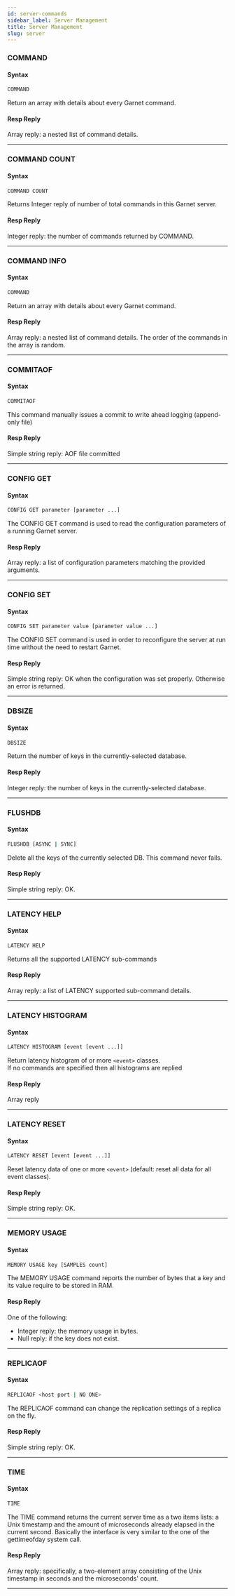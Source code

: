 ```yaml
---
id: server-commands
sidebar_label: Server Management
title: Server Management
slug: server
---
```



### COMMAND
#### Syntax

```bash
COMMAND
```

Return an array with details about every Garnet command.

#### Resp Reply

Array reply: a nested list of command details.

---
### COMMAND COUNT
#### Syntax

```bash
COMMAND COUNT
```

Returns Integer reply of number of total commands in this Garnet server.

#### Resp Reply

Integer reply: the number of commands returned by COMMAND.

---
### COMMAND INFO
#### Syntax

```bash
COMMAND
```

Return an array with details about every Garnet command.

#### Resp Reply

Array reply: a nested list of command details. The order of the commands in the array is random.

---
### COMMITAOF
#### Syntax

```bash
COMMITAOF
```

This command manually issues a commit to write ahead logging (append-only file)

#### Resp Reply

Simple string reply: AOF file committed

---
### CONFIG GET
#### Syntax

```bash
CONFIG GET parameter [parameter ...]
```

The CONFIG GET command is used to read the configuration parameters of a running Garnet server.

#### Resp Reply

Array reply: a list of configuration parameters matching the provided arguments.

---
### CONFIG SET
#### Syntax

```bash
CONFIG SET parameter value [parameter value ...]
```

The CONFIG SET command is used in order to reconfigure the server at run time without the need to restart Garnet.

#### Resp Reply

Simple string reply: OK when the configuration was set properly. Otherwise an error is returned.

---
### DBSIZE
#### Syntax

```bash
DBSIZE
```

Return the number of keys in the currently-selected database.

#### Resp Reply

Integer reply: the number of keys in the currently-selected database.

---
### FLUSHDB
#### Syntax

```bash
FLUSHDB [ASYNC | SYNC]
```

Delete all the keys of the currently selected DB. This command never fails.

#### Resp Reply

Simple string reply: OK.

---
### LATENCY HELP
#### Syntax

```bash
LATENCY HELP
```

Returns all the supported LATENCY sub-commands

#### Resp Reply

Array reply: a list of LATENCY supported sub-command details.

---
### LATENCY HISTOGRAM
#### Syntax

```bash
LATENCY HISTOGRAM [event [event ...]]
```

Return latency histogram of or more ```<event>``` classes. \
If no commands are specified then all histograms are replied

#### Resp Reply

Array reply

---
### LATENCY RESET
#### Syntax

```bash
LATENCY RESET [event [event ...]]
```

Reset latency data of one or more ```<event>``` (default: reset all data for all event classes).

#### Resp Reply

Simple string reply: OK.

---
### MEMORY USAGE
#### Syntax

```bash
MEMORY USAGE key [SAMPLES count]
```

The MEMORY USAGE command reports the number of bytes that a key and its value require to be stored in RAM.

#### Resp Reply

One of the following:
* Integer reply: the memory usage in bytes.
* Null reply: if the key does not exist.

---
### REPLICAOF

#### Syntax

```bash
REPLICAOF <host port | NO ONE>
```

The REPLICAOF command can change the replication settings of a replica on the fly.

#### Resp Reply

Simple string reply: OK.

---

### TIME
#### Syntax

```bash
TIME
```

The TIME command returns the current server time as a two items lists: a Unix timestamp and the amount of microseconds already elapsed in the current second. Basically the interface is very similar to the one of the gettimeofday system call.

#### Resp Reply

Array reply: specifically, a two-element array consisting of the Unix timestamp in seconds and the microseconds' count.

---
